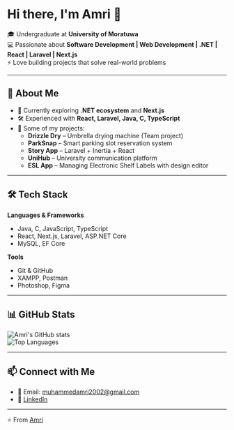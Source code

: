 # Hi there, I'm Amri 👋  

🎓 Undergraduate at **University of Moratuwa**  
💻 Passionate about **Software Development | Web Development | .NET | React | Laravel | Next.js**  
⚡ Love building projects that solve real-world problems  

---

## 🚀 About Me  
- 🌱 Currently exploring **.NET ecosystem** and **Next.js**  
- 🛠️ Experienced with **React, Laravel, Java, C, TypeScript**  
- 🔭 Some of my projects:  
  - **Drizzle Dry** – Umbrella drying machine (Team project)  
  - **ParkSnap** – Smart parking slot reservation system    
  - **Story App** – Laravel + Inertia + React  
  - **UniHub** – University communication platform
  - **ESL App** – Managing Electronic Shelf Labels with design editor  

---

## 🛠️ Tech Stack  
**Languages & Frameworks**  
- Java, C, JavaScript, TypeScript  
- React, Next.js, Laravel, ASP.NET Core  
- MySQL, EF Core  

**Tools**  
- Git & GitHub  
- XAMPP, Postman  
- Photoshop, Figma  

---

## 📊 GitHub Stats  
![Amri's GitHub stats](https://github-readme-stats.vercel.app/api?username=Amri2002&show_icons=true&theme=tokyonight)  
![Top Languages](https://github-readme-stats.vercel.app/api/top-langs/?username=Amri2002&layout=compact&theme=tokyonight)  

---

## 📫 Connect with Me  
- 📧 Email: [muhammedamri2002@gmail.com](mailto:muhammedamri2002@gmail.com)  
- 💼 [LinkedIn](www.linkedin.com/in/muhammed-amri-068241251)
---

⭐️ From [Amri](https://github.com/Amri2002)
